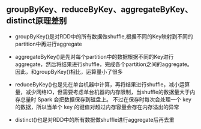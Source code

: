 ## groupByKey、reduceByKey、aggregateByKey、distinct原理差别

* groupByKey()是对RDD中的所有数据做shuffle,根据不同的Key映射到不同的partition中再进行aggregate

* aggregateByKey()是先对每个partition中的数据根据不同的Key进行aggregate，然后将结果进行shuffle，完成各个partition之间的aggregate。因此，和groupByKey()相比，运算量小了很多

* reduceByKey()也是先在单台机器中计算，再将结果进行shuffle，减小运算量，减少网络IO，但需要考虑单台机器的内存限制，当shuffle的数据量大于内存总量时 Spark 会把数据保存到磁盘上。 不过在保存时每次会处理一个 key 的数据，所以当单个 key 的键值对超过内存容量会存在内存溢出的异常

* distinct()也是对RDD中的所有数据做shuffle进行aggregate后再去重
